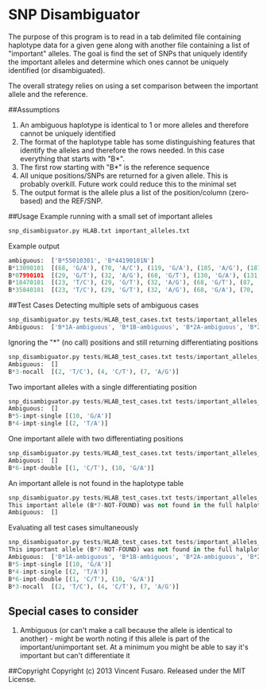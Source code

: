 SNP Disambiguator
=====

The purpose of this program is to read in a tab delimited file containing haplotype data for a given gene along with another file containing a list of "important" alleles.  The goal is find the set of SNPs that uniquely identify the important alleles and determine which ones cannot be uniquely identified (or disambiguated).

The overall strategy relies on using a set comparison between the important allele and the reference.

##Assumptions
1. An ambiguous haplotype is identical to 1 or more alleles and therefore cannot be uniquely identified
2. The format of the haplotype table has some distinguishing features that identify the alleles and therefore the rows needed.  In this case everything that starts with "B*".
3. The first row starting with "B*" is the reference sequence
4. All unique positions/SNPs are returned for a given allele.  This is probably overkill.  Future work could reduce this to the minimal set
5. The output format is the allele plus a list of the position/column (zero-based) and the REF/SNP. 

##Usage
Example running with a small set of important alleles
```python
snp_disambiguator.py HLAB.txt important_alleles.txt
```

Example output
```python
ambiguous:  ['B*55010301', 'B*44190101N']
B*13090101	[(68, 'G/A'), (70, 'A/C'), (119, 'G/A'), (185, 'A/G'), (187, 'C/G'), (283, 'T/C'), (284, 'C/T'), (285, 'A/T'), (286, 'T/G'), (287, 'C/G'), (292, 'G/C'), (309, 'G/C'), (339, 'T/C'), (342, 'G/A'), (349, 'C/T'), (350, 'C/A'), (416, 'G/C'), (436, 'G/T'), (457, 'A/T'), (489, 'C/G'), (490, 'T/A')]
B*07990101	[(29, 'G/T'), (32, 'A/G'), (68, 'G/T'), (130, 'G/A'), (131, 'A/G'), (132, 'T/A'), (135, 'C/A'), (139, 'C/G'), (148, 'A/G'), (198, 'C/A'), (203, 'A/G'), (206, 'A/C'), (208, 'C/G'), (209, 'A/G'), (218, 'T/G'), (283, 'T/C'), (285, 'A/C'), (293, 'G/C'), (299, 'T/C'), (316, 'C/A'), (339, 'T/C'), (349, 'C/A'), (393, 'A/C'), (407, 'G/C'), (469, 'T/G'), (489, 'C/G'), (490, 'T/A'), (533, 'G/C'), (535, 'C/A'), (540, 'C/G'), (548, 'G/T')]
B*18470101	[(23, 'T/C'), (29, 'G/T'), (32, 'A/G'), (68, 'G/T'), (87, 'A/G'), (107, 'G/T'), (132, 'T/C'), (135, 'C/A'), (148, 'A/G'), (160, 'G/A'), (283, 'T/C'), (285, 'A/C'), (299, 'T/C'), (339, 'T/C'), (416, 'G/C'), (457, 'A/T'), (489, 'C/A'), (490, 'T/C'), (513, 'T/C')]
B*35840101	[(23, 'T/C'), (29, 'G/T'), (32, 'A/G'), (68, 'G/A'), (70, 'A/C'), (132, 'T/C'), (135, 'C/A'), (198, 'C/T'), (309, 'G/C'), (317, 'G/C'), (339, 'T/C'), (349, 'C/T'), (416, 'G/C'), (457, 'A/T')]
```

##Test Cases
Detecting multiple sets of ambiguous cases
```python
snp_disambiguator.py tests/HLAB_test_cases.txt tests/important_alleles_test_1.txt
Ambiguous:  ['B*1A-ambiguous', 'B*1B-ambiguous', 'B*2A-ambiguous', 'B*2B-ambiguous', 'B*2C-ambiguous']
```

Ignoring the "*" (no call) positions and still returning differentiating positions
```python
snp_disambiguator.py tests/HLAB_test_cases.txt tests/important_alleles_test_2.txt
Ambiguous:  []
B*3-nocall	[(2, 'T/C'), (4, 'C/T'), (7, 'A/G')]
```

Two important alleles with a single differentiating position
```python
snp_disambiguator.py tests/HLAB_test_cases.txt tests/important_alleles_test_3.txt
Ambiguous:  []
B*5-impt-single	[(10, 'G/A')]
B*4-impt-single	[(2, 'T/A')]
```

One important allele with two differentiating positions
```python
snp_disambiguator.py tests/HLAB_test_cases.txt tests/important_alleles_test_4.txt
Ambiguous:  []
B*6-impt-double	[(1, 'C/T'), (10, 'G/A')]
```

An important allele is not found in the haplotype table
```python
snp_disambiguator.py tests/HLAB_test_cases.txt tests/important_alleles_test_5.txt
This important allele (B*7-NOT-FOUND) was not found in the full halplotype table
Ambiguous:  []
```

Evaluating all test cases simultaneously 
```python
snp_disambiguator.py tests/HLAB_test_cases.txt tests/important_alleles_test_6.txt
This important allele (B*7-NOT-FOUND) was not found in the full halplotype table
Ambiguous:  ['B*1A-ambiguous', 'B*1B-ambiguous', 'B*2A-ambiguous', 'B*2B-ambiguous', 'B*2C-ambiguous']
B*5-impt-single	[(10, 'G/A')]
B*4-impt-single	[(2, 'T/A')]
B*6-impt-double	[(1, 'C/T'), (10, 'G/A')]
B*3-nocall	[(2, 'T/C'), (4, 'C/T'), (7, 'A/G')]
```
## Special cases to consider

1. Ambiguous (or can't make a call because the allele is identical to another) - might be worth noting if this allele is
part of the important/unimportant set.  At a minimum you might be able to say it's important but can't differentiate it



##Copyright
Copyright (c) 2013 Vincent Fusaro. Released under the MIT License.







